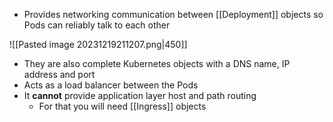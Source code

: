 - Provides networking communication between [[Deployment]] objects so Pods can reliably talk to each other

![[Pasted image 20231219211207.png|450]]

- They are also complete Kubernetes objects with a DNS name, IP address and port
- Acts as a load balancer  between the Pods
- It **cannot** provide application layer host and path routing
	- For that you will need [[Ingress]] objects